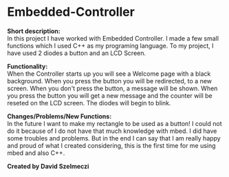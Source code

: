 # Embedded-Controller
<b>Short description:</b><br/>
In this project I have worked with Embedded Controller. I made a few small functions which I used C++ as my programing language. To my project, I have used 2 diodes
a button and an LCD Screen.

<b>Functionality:</b><br/>
When the Controller starts up you will see a Welcome page with a black background. When you press the button you will be redirected, to a new screen. 
When you don't press the button, a message will be shown. When you press the button you will get a new message and the counter will be reseted on the LCD screen.
The diodes will begin to blink.

<b>Changes/Problems/New Functions:</b><br/>
In the future I want to make my rectangle to be used as a button! I could not do it because of I do not have that much knowledge with mbed. I did have some troubles
and problems. But in the end I can say that I am really happy and proud of what I created considering, this is the first time for me using mbed and also C++. 

<b>Created by David Szelmeczi</b>
